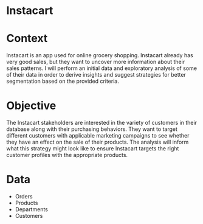 # Instacart

# Context
Instacart is an app used for online grocery shopping. Instacart already has very good sales, but they want to uncover more information about their sales patterns. I will perform an initial data and exploratory analysis of some of their data in order to derive insights and suggest strategies for better segmentation based on the provided criteria.

# Objective
The Instacart stakeholders are interested in the variety of customers in their database along with their purchasing behaviors. They want to target different customers with applicable marketing campaigns to see whether they have an effect on the sale of their products. The analysis will inform what this strategy might look like to ensure Instacart targets the right customer profiles with the appropriate products.

# Data
- Orders
- Products
- Departments
- Customers
